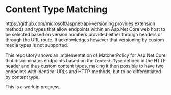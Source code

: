 # Content Type Matching

https://github.com/microsoft/aspnet-api-versioning provides extension methods and types that 
allow endpoints within an Asp.Net Core web host to be selected based on version numbers provided
either through headers or through the URL route. It acknowledges however that versioning by
custom media types is not supported.

This repository shows an implementation of MatcherPolicy for Asp.Net Core that discriminates 
endpoints based on the `Content-Type` defined in the HTTP header and thus custom content types,
making it then possible to have two endpoints with identical URLs and HTTP-methods, but to be
differentiated by content type.

This is a work in progress.
